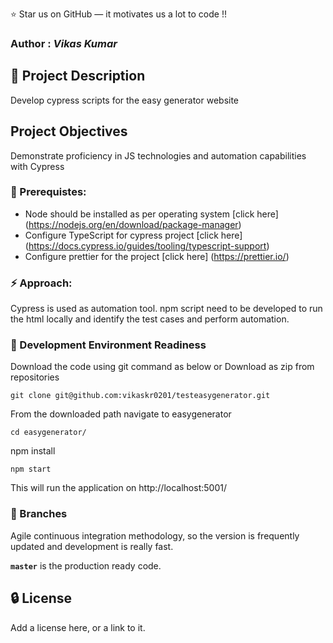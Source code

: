 
:star: Star us on GitHub — it motivates us a lot to code !!
### Author : _Vikas Kumar_

##  :beginner: Project Description 
Develop cypress scripts for the easy generator website
## Project Objectives 
Demonstrate proficiency in JS technologies and automation capabilities with Cypress

### :notebook: Prerequistes:
 - Node should be installed as per operating system [click here] (https://nodejs.org/en/download/package-manager)<br/>
 - Configure TypeScript for cypress project [click here] (https://docs.cypress.io/guides/tooling/typescript-support)<br/>
 - Configure prettier for the project [click here] (https://prettier.io/)<br/>

###  :zap: Approach: 

Cypress  is used as automation tool. npm script need to be developed to run the html locally and identify the test cases and perform automation. <br/>


###  :nut_and_bolt: Development Environment Readiness 

Download the code using git command as below or Download as zip from repositories<br/>
```
git clone git@github.com:vikaskr0201/testeasygenerator.git
```
From the downloaded path navigate to easygenerator<br/>
```
cd easygenerator/
```
npm install

```
npm start 

```
This will run the application on http://localhost:5001/ <br/>



### :cactus: Branches

 Agile continuous integration methodology, so the version is frequently updated and development is really fast.<br/>

**`master`** is the production ready code.

##  :lock: License
Add a license here, or a link to it.






